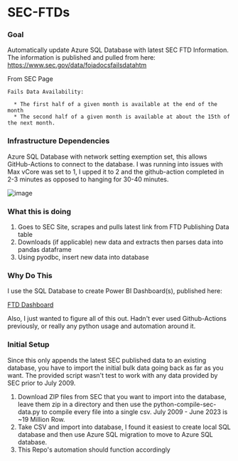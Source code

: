 # SEC-FTDs

### Goal
Automatically update Azure SQL Database with latest SEC FTD Information. The information is published and pulled from here: https://www.sec.gov/data/foiadocsfailsdatahtm

From SEC Page
```text
Fails Data Availability:

  * The first half of a given month is available at the end of the month
  * The second half of a given month is available at about the 15th of the next month.
```

### Infrastructure Dependencies
Azure SQL Database with network setting exemption set, this allows GitHub-Actions to connect to the database. I was running into issues with Max vCore was set to 1, I upped it to 2 and the github-action completed in 2-3 minutes as opposed to hanging for 30-40 minutes.

![image](https://github.com/tf-anguskong/SEC-FTDs/assets/48041768/16f125b7-6967-4f18-a8c3-44a64539b7da)


### What this is doing
1. Goes to SEC Site, scrapes and pulls latest link from FTD Publishing Data table
2. Downloads (if applicable) new data and extracts then parses data into pandas dataframe
3. Using pyodbc, insert new data into database

### Why Do This
I use the SQL Database to create Power BI Dashboard(s), published here:

[FTD Dashboard](https://app.powerbi.com/view?r=eyJrIjoiNWQwZDJkNjQtYzU5Zi00MzE3LTkzMzQtMDc1NTg2YWZkOTY4IiwidCI6IjYxOTdlMjA4LWRhZTktNDgxNy1iMWE2LTczYTc0MmZiNGZjNSIsImMiOjZ9)

Also, I just wanted to figure all of this out. Hadn't ever used Github-Actions previously, or really any python usage and automation around it. 

### Initial Setup
Since this only appends the latest SEC published data to an existing database, you have to import the initial bulk data going back as far as you want. The provided script wasn't test to work with any data provided by SEC prior to July 2009. 

1. Download ZIP files from SEC that you want to import into the database, leave them zip in a directory and then use the python-compile-sec-data.py to compile every file into a single csv. July 2009 - June 2023 is ~19 Million Row.
2. Take CSV and import into database, I found it easiest to create local SQL database and then use Azure SQL migration to move to Azure SQL database.
3. This Repo's automation should function accordingly

